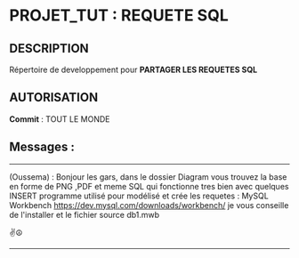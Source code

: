 # PROJET_TUT : REQUETE SQL

## DESCRIPTION
  Répertoire de developpement pour **PARTAGER LES REQUETES SQL**
  
## AUTORISATION
  **Commit** : TOUT LE MONDE


## Messages :
-----------------------------------------------------------------------------------------------------------------------------
(Oussema) : Bonjour  les gars, dans le dossier Diagram vous trouvez la base en forme de PNG ,PDF et meme SQL
qui fonctionne tres bien avec quelques INSERT
programme utilisé pour modélisé et crée les requetes : MySQL Workbench https://dev.mysql.com/downloads/workbench/ 
je vous conseille de l'installer et le fichier source db1.mwb 

 ✌☮

-----------------------------------------------------------------------------------------------------------------------------

